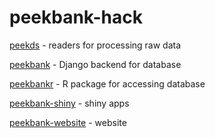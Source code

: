 # peekbank-hack

[peekds](https://github.com/langcog/peekds) - readers for processing raw data

[peekbank](https://github.com/langcog/peekbank) - Django backend for database

[peekbankr](https://github.com/langcog/peekbankr) - R package for accessing database

[peekbank-shiny](https://github.com/langcog/peekbank-shiny) - shiny apps

[peekbank-website](https://github.com/langcog/peekbank-website) - website
